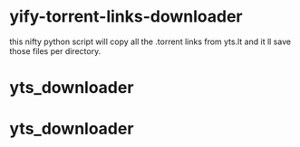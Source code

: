 yify-torrent-links-downloader
=============================

this nifty python script will copy all the .torrent links from yts.lt and it ll save those files per directory.
# yts_downloader
# yts_downloader
